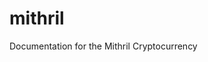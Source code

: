 # mithril
Documentation for the Mithril Cryptocurrency


<!-- `</>` with `<3` and ![Ethereum](https://cryptoarea.net/images/favicon.png) on ![GitHub](https://upload.wikimedia.org/wikipedia/commons/thumb/9/91/Octicons-mark-github.svg/120px-Octicons-mark-github.svg.png)

`</>` `<3` `<)>` `y` -->
